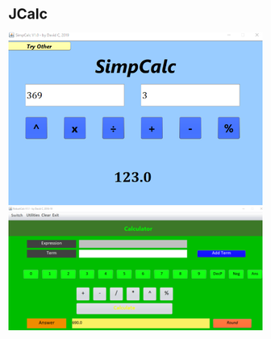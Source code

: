 
# JCalc

![Preview1](https://github.com/DavoDC/JCalc/blob/master/Preview1.png)
![Preview2](https://github.com/DavoDC/JCalc/blob/master/Preview2.png)

